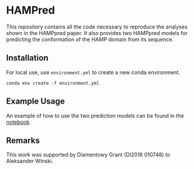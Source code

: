 # HAMPred

This repository contains all the code necessary to reproduce the analyses shown in the HAMPpred paper. It also provides two HAMPpred models for predicting the conformation of the HAMP domain from its sequence.

## Installation

For local use, use `environment.yml` to create a new conda environment.  

```
conda env create -f environment.yml
```

## Example Usage

An example of how to use the two prediction models can be found in the [notebook](notebooks/steps/4_scan_mutations.ipynb).

## Remarks

This work was supported by Diamentowy Grant (DI2018 010748) to Aleksander Winski.
